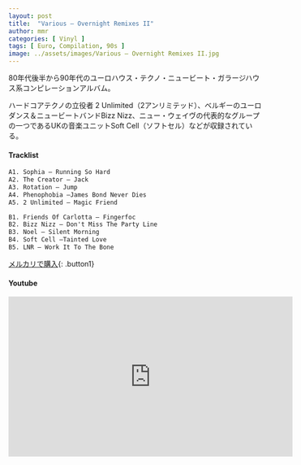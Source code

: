 ```yaml
---
layout: post
title:  "Various – Overnight Remixes II"
author: mmr
categories: [ Vinyl ]
tags: [ Euro, Compilation, 90s ]
image: ../assets/images/Various – Overnight Remixes II.jpg
---
```


80年代後半から90年代のユーロハウス・テクノ・ニュービート・ガラージハウス系コンピレーションアルバム。

ハードコアテクノの立役者 2 Unlimited（2アンリミテッド）、ベルギーのユーロダンス＆ニュービートバンドBizz Nizz、ニュー・ウェイヴの代表的なグループの一つであるUKの音楽ユニットSoft Cell（ソフトセル）などが収録されている。

#### Tracklist
```md
A1. Sophia – Running So Hard
A2. The Creator – Jack
A3. Rotation – Jump
A4. Phenophobia –James Bond Never Dies
A5. 2 Unlimited – Magic Friend

B1. Friends Of Carlotta – Fingerfoc
B2. Bizz Nizz – Don't Miss The Party Line
B3. Noel – Silent Morning
B4. Soft Cell –Tainted Love
B5. LNR – Work It To The Bone
```

[メルカリで購入](https://jp.mercari.com/item/m82073091012?afid=6142608987){: .button1}

#### Youtube 
<iframe width="560" height="315" src="https://www.youtube.com/embed/znm-HC2GXiM?si=XMALsoMlo2nVH6Kz" title="YouTube video player" frameborder="0" allow="accelerometer; autoplay; clipboard-write; encrypted-media; gyroscope; picture-in-picture; web-share" referrerpolicy="strict-origin-when-cross-origin" allowfullscreen></iframe>